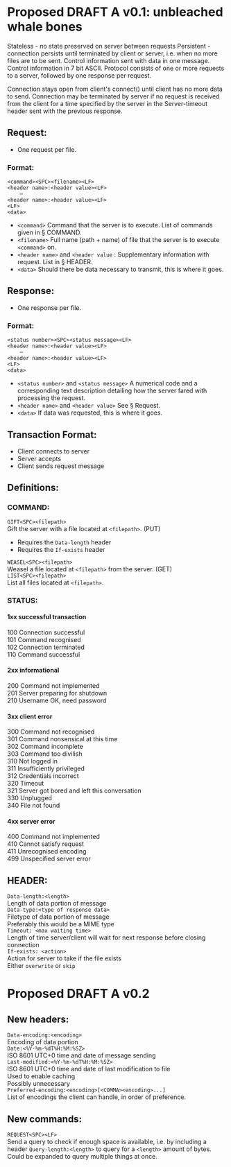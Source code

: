 # Proposed DRAFT A v0.1: unbleached whale bones
Stateless - no state preserved on server between requests
Persistent - connection persists until terminated by client or server, i.e. when no more files are to be sent.
Control information sent with data in one message.
Control information in 7 bit ASCII.
Protocol consists of one or more requests to a server, followed by one response per request.

Connection stays open from client's connect() until client has no more data to send.
Connection may be terminated by server if no request is received from the client for a time specified by
the server in the Server-timeout header sent with the previous response.


## Request:
- One request per file.

### Format:
```
<command><SPC><filename><LF>
<header name>:<header value><LF>
	⋯
<header name>:<header value><LF>
<LF>
<data>
```
- ```<command>``` Command that the server is to execute. List of commands given in § COMMAND.
- ```<filename>``` Full name (path + name) of file that the server is to execute ```<command>``` on.
- ```<header name>``` and ```<header value``` : Supplementary information with request. List in § HEADER.
- ```<data>``` Should there be data necessary to transmit, this is where it goes.

## Response:
- One response per file.
### Format:
```
<status number><SPC><status message><LF>
<header name>:<header value><LF>
	⋯
<header name>:<header value><LF>
<LF>
<data>
```
- ```<status number>``` and ```<status message>``` A numerical code and a corresponding text description detailing how the server fared with processing the request.
- ```<header name>``` and ```<header value>``` See § Request.
- ```<data>``` If data was requested, this is where it goes.

## Transaction Format:
- Client connects to server
- Server accepts
- Client sends request message

## Definitions:
### COMMAND:

```GIFT<SPC><filepath>```  
Gift the server with a file located at ```<filepath>```. (PUT)
- Requires the ```Data-length``` header  
- Requires the ```If-exists``` header  
  
```WEASEL<SPC><filepath>```  
Weasel a file located at ```<filepath>``` from the server. (GET)  
```LIST<SPC><filepath>```  
List all files located at ```<filepath>```.  

### STATUS:

#### 1xx successful transaction  
100 Connection successful  
101 Command recognised  
102 Connection terminated  
110 Command successful  
  
#### 2xx informational  
200 Command not implemented  
201 Server preparing for shutdown  
210 Username OK, need password  
  
#### 3xx client error  
300 Command not recognised  
301 Command nonsensical at this time  
302 Command incomplete  
303 Command too divilish  
310 Not logged in  
311 Insufficiently privileged  
312 Credentials incorrect  
320 Timeout  
321 Server got bored and left this conversation  
330 Unplugged  
340 File not found  
  
#### 4xx server error  
400 Command not implemented  
410 Cannot satisfy request  
411 Unrecognised encoding  
499 Unspecified server error  
  
## HEADER:
```Data-length:<length>```  
Length of data portion of message  
```Data-type:<type of response data>```  
Filetype of data portion of message  
Preferably this would be a MIME type  
```Timeout: <max waiting time>```  
Length of time server/client will wait for next response before closing connection  
```If-exists: <action>```  
Action for server to take if the file exists  
Either ```overwrite``` or ```skip```  

# Proposed DRAFT A v0.2
## New headers:
```Data-encoding:<encoding>```  
Encoding of data portion  
```Date:<%Y-%m-%dT%H:%M:%SZ>```  
ISO 8601 UTC+0 time and date of message sending  
```Last-modified:<%Y-%m-%dT%H:%M:%SZ>```  
ISO 8601 UTC+0 time and date of last modification to file  
Used to enable caching  
Possibly unnecessary  
```Preferred-encoding:<encoding>[<COMMA><encoding>...]```  
List of encodings the client can handle, in order of preference.  

## New commands:  
```REQUEST<SPC><LF>```  
Send a query to check if enough space is available, i.e. by including a header ```Query-length:<length>``` to query for a  ```<length>``` amount of bytes.  
Could be expanded to query multiple things at once.  
